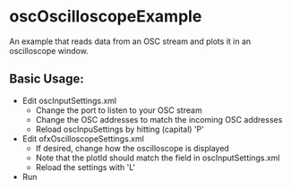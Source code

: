 oscOscilloscopeExample
===============

An example that reads data from an OSC stream and plots it in an oscilloscope window. 

## Basic Usage:

- Edit oscInputSettings.xml
  - Change the port to listen to your OSC stream 
  - Change the OSC addresses to match the incoming OSC addresses
  - Reload oscInpuSettings by hitting (capital) 'P'
- Edit ofxOscilloscopeSettings.xml 
  - If desired, change how the oscilloscope is displayed
  - Note that the plotId should match the <output> field in oscInputSettings.xml
  - Reload the settings with 'L'
- Run
